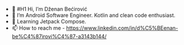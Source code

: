 - 👋 #H1 Hi, I’m Dženan Bećirović
- 👀 I’m Android Software Engineer. Kotlin and clean code enthusiast.
- 🌱 Learning Jetpack Compose.
- 📫 How to reach me - https://www.linkedin.com/in/d%C5%BEenan-be%C4%87irovi%C4%87-a3143b144/

<!---
maglichito/maglichito is a ✨ special ✨ repository because its `README.md` (this file) appears on your GitHub profile.
You can click the Preview link to take a look at your changes.
--->
